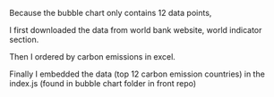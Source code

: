 Because the bubble chart only contains 12 data points, 

I first downloaded the data from world bank website, world indicator section. 

Then I ordered by carbon emissions in excel. 

Finally I embedded the data (top 12 carbon emission countries) in the index.js (found in bubble chart folder in front repo)